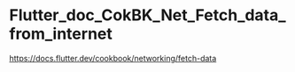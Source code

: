 # Flutter_doc_CokBK_Net_Fetch_data_from_internet
 https://docs.flutter.dev/cookbook/networking/fetch-data

